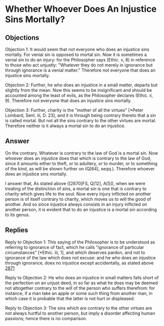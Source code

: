 # Whether Whoever Does An Injustice Sins Mortally?

## Objections

Objection 1: It would seem that not everyone who does an injustice sins mortally. For venial sin is opposed to mortal sin. Now it is sometimes a venial sin to do an injury: for the Philosopher says (Ethic. v, 8) in reference to those who act unjustly: "Whatever they do not merely in ignorance but through ignorance is a venial matter." Therefore not everyone that does an injustice sins mortally.

Objection 2: Further, he who does an injustice in a small matter, departs but slightly from the mean. Now this seems to be insignificant and should be accounted among the least of evils, as the Philosopher declares (Ethic. ii, 9). Therefore not everyone that does an injustice sins mortally.

Objection 3: Further, charity is the "mother of all the virtues" [*Peter Lombard, Sent. iii, D. 23], and it is through being contrary thereto that a sin is called mortal. But not all the sins contrary to the other virtues are mortal. Therefore neither is it always a mortal sin to do an injustice.

## Answer

On the contrary, Whatever is contrary to the law of God is a mortal sin. Now whoever does an injustice does that which is contrary to the law of God, since it amounts either to theft, or to adultery, or to murder, or to something of the kind, as will be shown further on (Q[64], seqq.). Therefore whoever does an injustice sins mortally.

I answer that, As stated above ([2870]FS, Q[12], A[5]), when we were treating of the distinction of sins, a mortal sin is one that is contrary to charity which gives life to the soul. Now every injury inflicted on another person is of itself contrary to charity, which moves us to will the good of another. And so since injustice always consists in an injury inflicted on another person, it is evident that to do an injustice is a mortal sin according to its genus.

## Replies

Reply to Objection 1: This saying of the Philosopher is to be understood as referring to ignorance of fact, which he calls "ignorance of particular circumstances" [*Ethic. iii, 1], and which deserves pardon, and not to ignorance of the law which does not excuse: and he who does an injustice through ignorance, does no injustice except accidentally, as stated above [2871](A[2])

Reply to Objection 2: He who does an injustice in small matters falls short of the perfection on an unjust deed, in so far as what he does may be deemed not altogether contrary to the will of the person who suffers therefrom: for instance, if a man take an apple or some such thing from another man, in which case it is probable that the latter is not hurt or displeased.

Reply to Objection 3: The sins which are contrary to the other virtues are not always hurtful to another person, but imply a disorder affecting human passions; hence there is no comparison.
